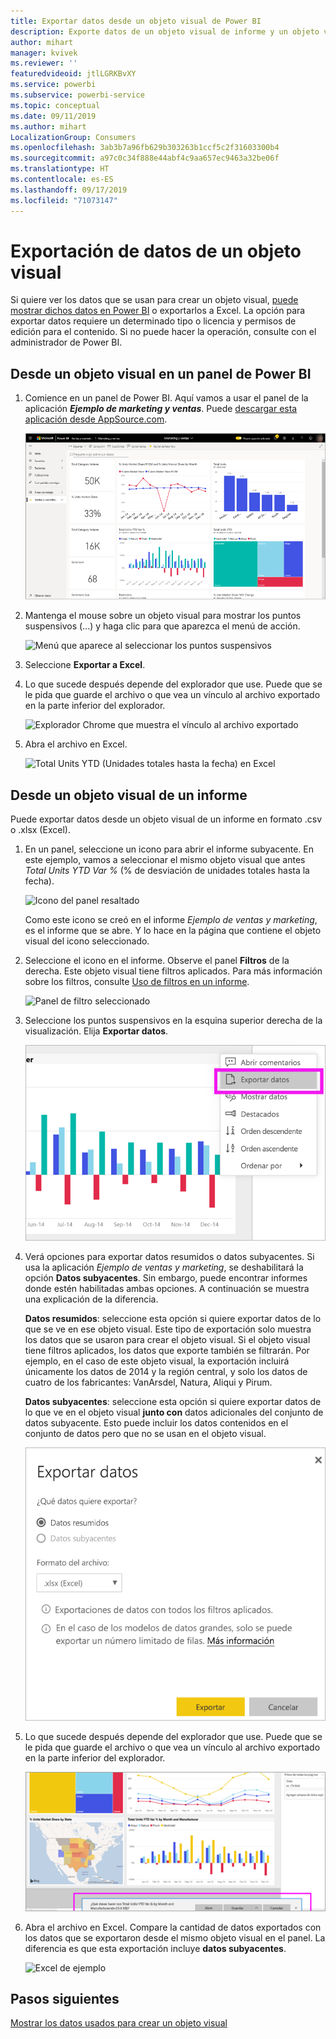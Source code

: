 ```yaml
---
title: Exportar datos desde un objeto visual de Power BI
description: Exporte datos de un objeto visual de informe y un objeto visual de panel y véalos en Excel.
author: mihart
manager: kvivek
ms.reviewer: ''
featuredvideoid: jtlLGRKBvXY
ms.service: powerbi
ms.subservice: powerbi-service
ms.topic: conceptual
ms.date: 09/11/2019
ms.author: mihart
LocalizationGroup: Consumers
ms.openlocfilehash: 3ab3b7a96fb629b303263b1ccf5c2f31603300b4
ms.sourcegitcommit: a97c0c34f888e44abf4c9aa657ec9463a32be06f
ms.translationtype: HT
ms.contentlocale: es-ES
ms.lasthandoff: 09/17/2019
ms.locfileid: "71073147"
---
```

# <a name="export-data-from-a-visual"></a>Exportación de datos de un objeto visual
Si quiere ver los datos que se usan para crear un objeto visual, [puede mostrar dichos datos en Power BI](end-user-show-data.md) o exportarlos a Excel. La opción para exportar datos requiere un determinado tipo o licencia y permisos de edición para el contenido. Si no puede hacer la operación, consulte con el administrador de Power BI. 

## <a name="from-a-visual-on-a-power-bi-dashboard"></a>Desde un objeto visual en un panel de Power BI

1. Comience en un panel de Power BI. Aquí vamos a usar el panel de la aplicación ***Ejemplo de marketing y ventas***. Puede [descargar esta aplicación desde AppSource.com](https://appsource.microsoft.com/en-us/product/power-bi/microsoft-retail-analysis-sample.salesandmarketingsample-preview?flightCodes=e2b06c7a-a438-4d99-9eb6-4324ce87f282).

    ![Panel de la aplicación](media/end-user-export/power-bi-dashboards.png)

2. Mantenga el mouse sobre un objeto visual para mostrar los puntos suspensivos (...) y haga clic para que aparezca el menú de acción.

    ![Menú que aparece al seleccionar los puntos suspensivos](media/end-user-export/power-bi-action-menu.png)

3. Seleccione **Exportar a Excel**.

4. Lo que sucede después depende del explorador que use. Puede que se le pida que guarde el archivo o que vea un vínculo al archivo exportado en la parte inferior del explorador. 

    ![Explorador Chrome que muestra el vínculo al archivo exportado](media/end-user-export/power-bi-dashboard-exports.png)

5. Abra el archivo en Excel.  

    ![Total Units YTD (Unidades totales hasta la fecha) en Excel](media/end-user-export/power-bi-excel.png)


## <a name="from-a-visual-in-a-report"></a>Desde un objeto visual de un informe
Puede exportar datos desde un objeto visual de un informe en formato .csv o .xlsx (Excel). 

1. En un panel, seleccione un icono para abrir el informe subyacente.  En este ejemplo, vamos a seleccionar el mismo objeto visual que antes *Total Units YTD Var %* (% de desviación de unidades totales hasta la fecha). 

    ![Icono del panel resaltado](media/end-user-export/power-bi-export-reports.png)

    Como este icono se creó en el informe *Ejemplo de ventas y marketing*, es el informe que se abre. Y lo hace en la página que contiene el objeto visual del icono seleccionado. 

2. Seleccione el icono en el informe. Observe el panel **Filtros** de la derecha. Este objeto visual tiene filtros aplicados. Para más información sobre los filtros, consulte [Uso de filtros en un informe](end-user-report-filter.md).

    ![Panel de filtro seleccionado](media/end-user-export/power-bi-export-filter.png)


3. Seleccione los puntos suspensivos en la esquina superior derecha de la visualización. Elija **Exportar datos**.

    ![Exportación de los datos seleccionados desde la lista desplegable](media/end-user-export/power-bi-export-report.png)

4. Verá opciones para exportar datos resumidos o datos subyacentes. Si usa la aplicación *Ejemplo de ventas y marketing*, se deshabilitará la opción **Datos subyacentes**. Sin embargo, puede encontrar informes donde estén habilitadas ambas opciones. A continuación se muestra una explicación de la diferencia.

    **Datos resumidos**: seleccione esta opción si quiere exportar datos de lo que se ve en ese objeto visual.  Este tipo de exportación solo muestra los datos que se usaron para crear el objeto visual. Si el objeto visual tiene filtros aplicados, los datos que exporte también se filtrarán. Por ejemplo, en el caso de este objeto visual, la exportación incluirá únicamente los datos de 2014 y la región central, y solo los datos de cuatro de los fabricantes: VanArsdel, Natura, Aliqui y Pirum.
  

    **Datos subyacentes**: seleccione esta opción si quiere exportar datos de lo que ve en el objeto visual **junto con** datos adicionales del conjunto de datos subyacente.  Esto puede incluir los datos contenidos en el conjunto de datos pero que no se usan en el objeto visual. 

    ![Menú en el que se elige subyacente o resumido](media/end-user-export/power-bi-export-option.png)

5. Lo que sucede después depende del explorador que use. Puede que se le pida que guarde el archivo o que vea un vínculo al archivo exportado en la parte inferior del explorador. 

    ![Archivo exportado que se muestra en el explorador Microsoft Edge](media/end-user-export/power-bi-export-edge-browser.png)


6. Abra el archivo en Excel. Compare la cantidad de datos exportados con los datos que se exportaron desde el mismo objeto visual en el panel. La diferencia es que esta exportación incluye **datos subyacentes**. 

    ![Excel de ejemplo](media/end-user-export/power-bi-underlying.png)

## <a name="next-steps"></a>Pasos siguientes

[Mostrar los datos usados para crear un objeto visual](end-user-show-data.md)